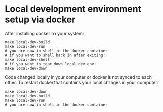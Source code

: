 # Local development environment setup via docker
After installing docker on your system:
```shell
make local-dev-build
make local-dev-run
# you are now in shell in the docker container
# if you want to shell back in after exiting:
make local-dev-shell
# if you want to tear down local dev env:
make local-dev-down
```

Code changed locally in your computer or docker is not synced to each other.
To restart docker that contains your local changes in your computer:
```shell
make local-dev-down
make local-dev-build
make local-dev-run
# you are now in shell in the docker container
```